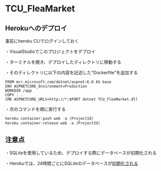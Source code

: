 # TCU_FleaMarket

## Herokuへのデプロイ
事前にheroku CLIでログインしておく

・VisualStudioでこのプロジェクトをデプロイ

・ターミナルを開き、デプロイしたディレクトリに移動する

・そのディレクトリに以下の内容を記述した"Dockerfile"を追加する
```
FROM mcr.microsoft.com/dotnet/aspnet:6.0 AS base
ENV ASPNETCORE_Environment=Production
WORKDIR /app
COPY . .
CMD ASPNETCORE_URLS=http://*:$PORT dotnet TCU_FleaMarket.dll
```

・次のコマンドを順に実行する
``` powershell
heroku container:push web -a {ProjectId}
heroku container:release web -a {ProjectId}
```

## 注意点
・SQLiteを使用しているため、デプロイする際にデータベースが初期化される

・Herokuでは、24時間ごとにSQLiteのデータベースが[初期化される](https://devcenter.heroku.com/ja/articles/sqlite3)
